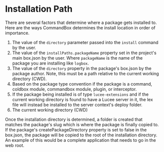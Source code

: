 # Installation Path

There are several factors that determine where a package gets installed to. Here are the ways CommandBox determines the install location in order of importance.

1. The value of the `directory` parameter passed into the `install` command by the user.
2. The value of the `installPaths.packageName` property set in the project's main box.json by the user. Where `packageName` is the name of the package you are installing like `logbox`.
3. The value of the `directory` property in the package's box.json by the package author. Note, this must be a path relative to the current working directory \(CWD\).
4. Based on the package type convention if the package is a command, coldbox module, commandbox module, plugin, or interceptor.
5. If the package being installed is of type `lucee-extensions` and if the current working directory is found to have a Lucee server in it, the lex file will instead be installed to the server context's deploy folder.
6. The current working directory \(CWD\)

Once the installation directory is determined, a folder is created that matches the package's slug which is where the package is finally copied to. If the package's createPackageDirectory property is set to false in the box.json, the package will be copied to the root of the installation directory. An example of this would be a complete application that needs to go in the web root.

